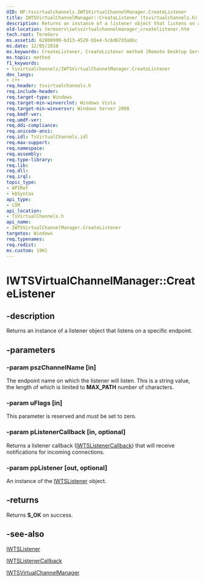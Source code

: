 ```yaml
---
UID: NF:tsvirtualchannels.IWTSVirtualChannelManager.CreateListener
title: IWTSVirtualChannelManager::CreateListener (tsvirtualchannels.h)
description: Returns an instance of a listener object that listens on a specific endpoint.
old-location: termserv\iwtsvirtualchannelmanager_createlistener.htm
tech.root: TermServ
ms.assetid: 62800999-bd13-4529-b5e4-5c6d67d3a6bc
ms.date: 12/05/2018
ms.keywords: CreateListener, CreateListener method [Remote Desktop Services], CreateListener method [Remote Desktop Services],IWTSVirtualChannelManager interface, IWTSVirtualChannelManager interface [Remote Desktop Services],CreateListener method, IWTSVirtualChannelManager.CreateListener, IWTSVirtualChannelManager::CreateListener, termserv.iwtsvirtualchannelmanager_createlistener, tsvirtualchannels/IWTSVirtualChannelManager::CreateListener
ms.topic: method
f1_keywords:
- tsvirtualchannels/IWTSVirtualChannelManager.CreateListener
dev_langs:
- c++
req.header: tsvirtualchannels.h
req.include-header: 
req.target-type: Windows
req.target-min-winverclnt: Windows Vista
req.target-min-winversvr: Windows Server 2008
req.kmdf-ver: 
req.umdf-ver: 
req.ddi-compliance: 
req.unicode-ansi: 
req.idl: TsVirtualChannels.idl
req.max-support: 
req.namespace: 
req.assembly: 
req.type-library: 
req.lib: 
req.dll: 
req.irql: 
topic_type:
- APIRef
- kbSyntax
api_type:
- COM
api_location:
- TsVirtualChannels.h
api_name:
- IWTSVirtualChannelManager.CreateListener
targetos: Windows
req.typenames: 
req.redist: 
ms.custom: 19H1
---
```


# IWTSVirtualChannelManager::CreateListener


## -description


Returns an instance of a listener object that listens on a specific endpoint.


## -parameters




### -param pszChannelName [in]

The endpoint name on which the listener will listen. This is a string value, the length of which is limited to <b>MAX_PATH</b> number of characters.


### -param uFlags [in]

This parameter is reserved and must be set to zero.




### -param pListenerCallback [in, optional]

Returns a listener callback (<a href="https://docs.microsoft.com/windows/desktop/api/tsvirtualchannels/nn-tsvirtualchannels-iwtslistenercallback">IWTSListenerCallback</a>)  that will receive notifications for incoming connections.


### -param ppListener [out, optional]

An instance of the <a href="https://docs.microsoft.com/windows/desktop/api/tsvirtualchannels/nn-tsvirtualchannels-iwtslistener">IWTSListener</a> object.


## -returns



Returns <b>S_OK</b> on success.




## -see-also




<a href="https://docs.microsoft.com/windows/desktop/api/tsvirtualchannels/nn-tsvirtualchannels-iwtslistener">IWTSListener</a>



<a href="https://docs.microsoft.com/windows/desktop/api/tsvirtualchannels/nn-tsvirtualchannels-iwtslistenercallback">IWTSListenerCallback</a>



<a href="https://docs.microsoft.com/windows/desktop/api/tsvirtualchannels/nn-tsvirtualchannels-iwtsvirtualchannelmanager">IWTSVirtualChannelManager</a>
 

 

